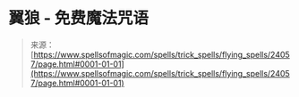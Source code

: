 <!--yml

类别: 未分类

日期: 2024-06-12 19:09:40

-->

# 翼狼 - 免费魔法咒语

> 来源：[https://www.spellsofmagic.com/spells/trick_spells/flying_spells/24057/page.html#0001-01-01](https://www.spellsofmagic.com/spells/trick_spells/flying_spells/24057/page.html#0001-01-01)
